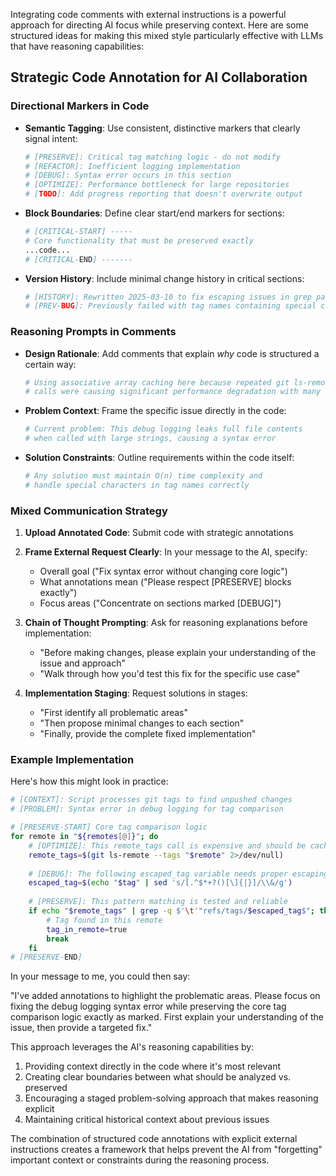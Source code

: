 Integrating code comments with external instructions is a powerful approach for directing AI focus while preserving context. Here are some structured ideas for making this mixed style particularly effective with LLMs that have reasoning capabilities:

## Strategic Code Annotation for AI Collaboration

### Directional Markers in Code

- **Semantic Tagging**: Use consistent, distinctive markers that clearly signal intent:
  ```bash
  # [PRESERVE]: Critical tag matching logic - do not modify
  # [REFACTOR]: Inefficient logging implementation
  # [DEBUG]: Syntax error occurs in this section
  # [OPTIMIZE]: Performance bottleneck for large repositories
  # [TODO]: Add progress reporting that doesn't overwrite output
  ```

- **Block Boundaries**: Define clear start/end markers for sections:
  ```bash
  # [CRITICAL-START] -----
  # Core functionality that must be preserved exactly
  ...code...
  # [CRITICAL-END] -------
  ```

- **Version History**: Include minimal change history in critical sections:
  ```bash
  # [HISTORY]: Rewritten 2025-03-10 to fix escaping issues in grep patterns
  # [PREV-BUG]: Previously failed with tag names containing special chars
  ```

### Reasoning Prompts in Comments

- **Design Rationale**: Add comments that explain *why* code is structured a certain way:
  ```bash
  # Using associative array caching here because repeated git ls-remote
  # calls were causing significant performance degradation with many tags
  ```

- **Problem Context**: Frame the specific issue directly in the code:
  ```bash
  # Current problem: This debug logging leaks full file contents
  # when called with large strings, causing a syntax error
  ```

- **Solution Constraints**: Outline requirements within the code itself:
  ```bash
  # Any solution must maintain O(n) time complexity and
  # handle special characters in tag names correctly
  ```

### Mixed Communication Strategy

1. **Upload Annotated Code**: Submit code with strategic annotations

2. **Frame External Request Clearly**: In your message to the AI, specify:
   - Overall goal ("Fix syntax error without changing core logic")
   - What annotations mean ("Please respect [PRESERVE] blocks exactly")
   - Focus areas ("Concentrate on sections marked [DEBUG]")

3. **Chain of Thought Prompting**: Ask for reasoning explanations before implementation:
   - "Before making changes, please explain your understanding of the issue and approach"
   - "Walk through how you'd test this fix for the specific use case"

4. **Implementation Staging**: Request solutions in stages:
   - "First identify all problematic areas"
   - "Then propose minimal changes to each section"
   - "Finally, provide the complete fixed implementation"

### Example Implementation

Here's how this might look in practice:

```bash
# [CONTEXT]: Script processes git tags to find unpushed changes
# [PROBLEM]: Syntax error in debug logging for tag comparison

# [PRESERVE-START] Core tag comparison logic
for remote in "${remotes[@]}"; do
    # [OPTIMIZE]: This remote_tags call is expensive and should be cached
    remote_tags=$(git ls-remote --tags "$remote" 2>/dev/null)
    
    # [DEBUG]: The following escaped_tag variable needs proper escaping
    escaped_tag=$(echo "$tag" | sed 's/[.^$*+?()[\]{|}]/\\&/g')
    
    # [PRESERVE]: This pattern matching is tested and reliable
    if echo "$remote_tags" | grep -q $'\t'"refs/tags/$escaped_tag$"; then
        # Tag found in this remote
        tag_in_remote=true
        break
    fi
# [PRESERVE-END]
```

In your message to me, you could then say:

"I've added annotations to highlight the problematic areas. Please focus on fixing the debug logging syntax error while preserving the core tag comparison logic exactly as marked. First explain your understanding of the issue, then provide a targeted fix."

This approach leverages the AI's reasoning capabilities by:
1. Providing context directly in the code where it's most relevant
2. Creating clear boundaries between what should be analyzed vs. preserved 
3. Encouraging a staged problem-solving approach that makes reasoning explicit
4. Maintaining critical historical context about previous issues

The combination of structured code annotations with explicit external instructions creates a framework that helps prevent the AI from "forgetting" important context or constraints during the reasoning process.
